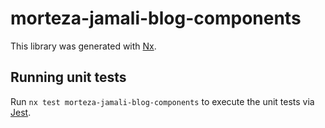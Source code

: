# morteza-jamali-blog-components

This library was generated with [Nx](https://nx.dev).

## Running unit tests

Run `nx test morteza-jamali-blog-components` to execute the unit tests via [Jest](https://jestjs.io).
